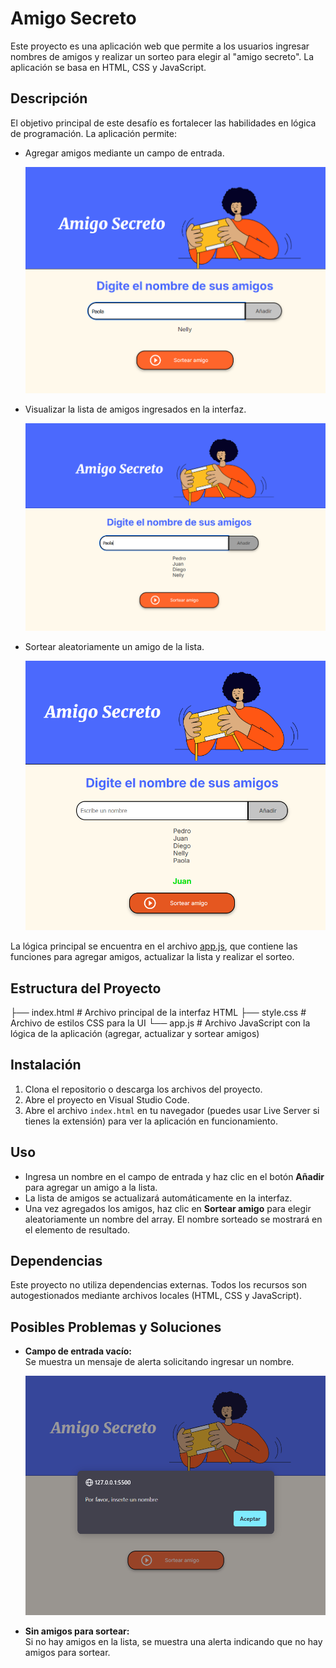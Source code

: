 # Amigo Secreto

Este proyecto es una aplicación web que permite a los usuarios ingresar nombres de amigos y realizar un sorteo para elegir al "amigo secreto". La aplicación se basa en HTML, CSS y JavaScript.

## Descripción

El objetivo principal de este desafío es fortalecer las habilidades en lógica de programación. La aplicación permite:

- Agregar amigos mediante un campo de entrada.
  
  ![amigo-secreto](assets/funcion1.png)
- Visualizar la lista de amigos ingresados en la interfaz.

  ![amigo-secreto](assets/funcion3.png)

- Sortear aleatoriamente un amigo de la lista.

  ![amigo-secreto](assets/funcion4.png)

  
La lógica principal se encuentra en el archivo [app.js](app.js), que contiene las funciones para agregar amigos, actualizar la lista y realizar el sorteo.

## Estructura del Proyecto
├── index.html # Archivo principal de la interfaz HTML
├── style.css # Archivo de estilos CSS para la UI 
└── app.js # Archivo JavaScript con la lógica de la aplicación (agregar, actualizar y sortear amigos)
## Instalación

1. Clona el repositorio o descarga los archivos del proyecto.
2. Abre el proyecto en Visual Studio Code.
3. Abre el archivo `index.html` en tu navegador (puedes usar Live Server si tienes la extensión) para ver la aplicación en funcionamiento.

## Uso

- Ingresa un nombre en el campo de entrada y haz clic en el botón **Añadir** para agregar un amigo a la lista.
- La lista de amigos se actualizará automáticamente en la interfaz.
- Una vez agregados los amigos, haz clic en **Sortear amigo** para elegir aleatoriamente un nombre del array. El nombre sorteado se mostrará en el elemento de resultado.

## Dependencias

Este proyecto no utiliza dependencias externas. Todos los recursos son autogestionados mediante archivos locales (HTML, CSS y JavaScript).

## Posibles Problemas y Soluciones

- **Campo de entrada vacío:**  
  Se muestra un mensaje de alerta solicitando ingresar un nombre.

  ![amigo-secreto](assets/funcion2.png)
  
- **Sin amigos para sortear:**  
  Si no hay amigos en la lista, se muestra una alerta indicando que no hay amigos para sortear.
